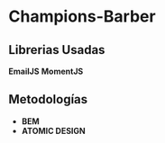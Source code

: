 # Champions-Barber
## Librerias Usadas
**EmailJS**
**MomentJS**

## Metodologías
- __BEM__
- __ATOMIC DESIGN__ 